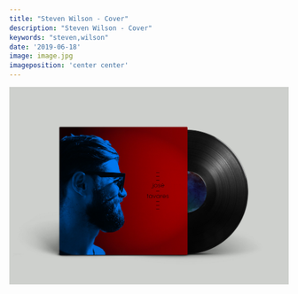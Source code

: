 ```yaml
---
title: "Steven Wilson - Cover"
description: "Steven Wilson - Cover"
keywords: "steven,wilson"
date: '2019-06-18'
image: image.jpg
imageposition: 'center center'
---
```


![Steven Wilson - Cover](./image.jpg)
